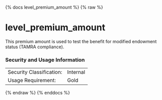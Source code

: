 {% docs level_premium_amount %}
{% raw %}
# level_premium_amount

This premium amount is used to test the benefit for modified endowment status (TAMRA compliance).

### Security and Usage Information
|    |    |
|---|---|
|Security Classification:|Internal|
|Usage Requirement:|Gold|


{% endraw %}
{% enddocs %}
